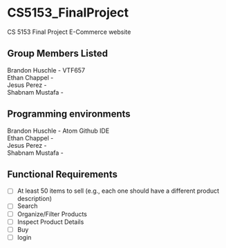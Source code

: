 # CS5153_FinalProject

CS 5153 Final Project E-Commerce website

## Group Members Listed

Brandon Huschle - VTF657  
Ethan Chappel -  
Jesus Perez -  
Shabnam Mustafa -

## Programming environments

Brandon Huschle - Atom Github IDE  
Ethan Chappel -  
Jesus Perez -  
Shabnam Mustafa -

## Functional Requirements

<!---
Add requirements here as we go so that we can keep organized
Add an X inside the box in order to check that we have completed each requirement
Feel free to add comments like this one under or next to the requirement to keep track of which individual
or team completed each requirement.
-->

-   [ ] At least 50 items to sell (e.g., each one should have a different product description)
-   [ ] Search
-   [ ] Organize/Filter Products
-   [ ] Inspect Product Details
-   [ ] Buy
-   [ ] login
